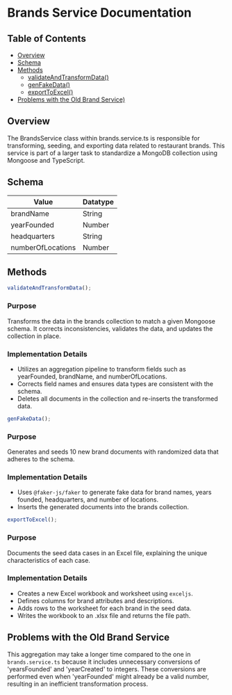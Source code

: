 # Brands Service Documentation

## Table of Contents

- [Overview](#overview)
- [Schema](#schema)
- [Methods](#methods)
  - [validateAndTransformData()](#validateandtransformdata)
  - [genFakeData()](#genfakedata)
  - [exportToExcel()](#exporttoexcel)
- [Problems with the Old Brand Service)](#problems-with-the-old-brand-service)

## Overview

The BrandsService class within brands.service.ts is responsible for transforming, seeding, and exporting data related to restaurant brands. This service is part of a larger task to standardize a MongoDB collection using Mongoose and TypeScript.

## Schema

| Value             | Datatype |
| ----------------- | -------- |
| brandName         | String   |
| yearFounded       | Number   |
| headquarters      | String   |
| numberOfLocations | Number   |

## Methods

```ts
validateAndTransformData();
```

### Purpose

Transforms the data in the brands collection to match a given Mongoose schema. It corrects inconsistencies, validates the data, and updates the collection in place.

### Implementation Details

- Utilizes an aggregation pipeline to transform fields such as yearFounded, brandName, and numberOfLocations.
- Corrects field names and ensures data types are consistent with the schema.
- Deletes all documents in the collection and re-inserts the transformed data.

```ts
genFakeData();
```

### Purpose

Generates and seeds 10 new brand documents with randomized data that adheres to the schema.

### Implementation Details

- Uses `@faker-js/faker` to generate fake data for brand names, years founded, headquarters, and number of locations.
- Inserts the generated documents into the brands collection.

```ts
exportToExcel();
```

### Purpose

Documents the seed data cases in an Excel file, explaining the unique characteristics of each case.

### Implementation Details

- Creates a new Excel workbook and worksheet using `exceljs`.
- Defines columns for brand attributes and descriptions.
- Adds rows to the worksheet for each brand in the seed data.
- Writes the workbook to an .xlsx file and returns the file path.

## Problems with the Old Brand Service

This aggregation may take a longer time compared to the one in `brands.service.ts` because
it includes unnecessary conversions of 'yearsFounded' and 'yearCreated' to integers.
These conversions are performed even when 'yearFounded' might already be a valid number,
resulting in an inefficient transformation process.
